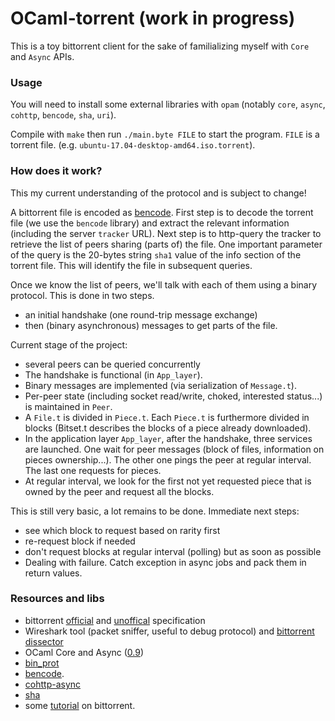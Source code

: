# OCaml-torrent (work in progress)

This is a toy bittorrent client for the sake of familializing myself with `Core` and `Async` APIs.

### Usage

You will need to install some external libraries with `opam` (notably `core`, `async`, `cohttp`, `bencode`, `sha`, `uri`).

Compile with `make` then run `./main.byte FILE` to start the program. `FILE` is a torrent file. (e.g. `ubuntu-17.04-desktop-amd64.iso.torrent`).

### How does it work?

This my current understanding of the protocol and is subject to change!

A bittorrent file is encoded as [bencode](https://en.wikipedia.org/wiki/Bencode). First step is to decode the torrent file (we use the `bencode` library) and extract the relevant information (including the server `tracker` URL). Next step is to http-query the tracker to retrieve the list of peers sharing (parts of) the file. One important parameter of the query is the 20-bytes string `sha1` value of the info section of the torrent file. This will identify the file in subsequent queries.

Once we know the list of peers, we'll talk with each of them using a binary protocol. This is done in two steps.
 * an initial handshake (one round-trip message exchange)
 * then (binary asynchronous) messages to get parts of the file.

Current stage of the project: 
 * several peers can be queried concurrently
 * The handshake is functional (in `App_layer`).
 * Binary messages are implemented (via serialization of `Message.t`). 
 * Per-peer state (including socket read/write, choked, interested status...) is maintained in `Peer`.
 * A `File.t` is divided in `Piece.t`. Each `Piece.t` is furthermore divided in blocks (Bitset.t describes the blocks of a piece already downloaded). 
 * In the application layer `App_layer`, after the handshake, three services are launched. One wait for peer messages (block of files, information on pieces ownership...). The other one pings the peer at regular interval. The last one requests for pieces.
 * At regular interval, we look for the first not yet requested piece that is owned by the peer and request all the blocks.

This is still very basic, a lot remains to be done. Immediate next steps:
* see which block to request based on rarity first  
* re-request block if needed 
* don't request blocks at regular interval (polling) but as soon as possible
* Dealing with failure. Catch exception in async jobs and pack them in return values. 

### Resources and libs

* bittorrent [official](http://bittorrent.org/beps/bep_0000.html) and [unoffical](https://wiki.theory.org/index.php/Main_Page) specification
* Wireshark tool (packet sniffer, useful to debug protocol) and [bittorrent dissector](https://wiki.wireshark.org/BitTorrent)
* OCaml Core and Async ([0.9](https://ocaml.janestreet.com/ocaml-core/v0.9/doc/)) 
* [bin_prot](https://github.com/janestreet/bin_prot)
* [bencode](https://github.com/rgrinberg/bencode).
* [cohttp-async](https://github.com/mirage/ocaml-cohttp)
* [sha](https://github.com/vincenthz/ocaml-sha)
* some [tutorial](http://www.kristenwidman.com/blog/71/how-to-write-a-bittorrent-client-part-2) on bittorrent.
